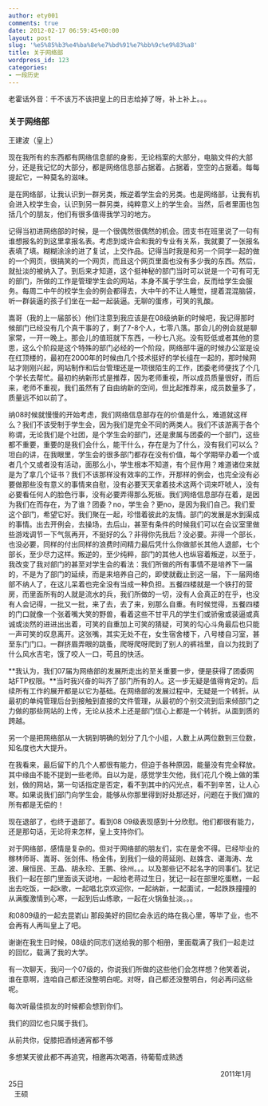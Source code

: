 ```yaml
---
author: ety001
comments: true
date: 2012-02-17 06:59:45+00:00
layout: post
slug: '%e5%85%b3%e4%ba%8e%e7%bd%91%e7%bb%9c%e9%83%a8'
title: 关于网络部
wordpress_id: 123
categories:
- 一段历史
---
```


老霍话外音：千不该万不该把皇上的日志给掉了呀，补上补上。。。




### **关于网络部**




王建波（皇上）




现在我所有的东西都有网络信息部的身影，无论档案的大部分，电脑文件的大部分，还是我记忆的大部分，都是网络信息部占据着。占据着，空空的占据着。每每提起它，一种莫名的滋味。




是在网络部，让我认识到一群另类，叛逆着学生会的另类。也是网络部，让我有机会进入校学生会，认识到另一群另类，纯粹意义上的学生会。当然，后者里面也包括几个的朋友，他们有很多值得我学习的地方。




记得当初进网络部的时候，是一个很偶然很偶然的机会。团支书在班里说了一句有谁想报名的到这里拿报名表。考虑到或许会和我的专业有关系，我就要了一张报名表填了填。糊糊涂涂的进了复试，上交作品。记得当时我是和另一个同学一起的做的一个网页，很搞笑的一个网页，而且这个网页里面也没有多少我的东西。然后，就扯淡的被纳入了。到后来才知道，这个挺神秘的部门当时可以说是一个可有可无的部门，所做的工作是管理学生会的网站，本身不属于学生会，反而给学生会服务。每周二中午的校学生会的例会都得去，大中午的不让人睡觉，提着混混脑袋，听一群装逼的孩子们坐在一起一起装逼。无聊的蛋疼，可笑的乳酸。




<!-- more -->嵩哥（我的上一届部长）他们注意到我应该是在08级纳新的时候吧，我记得那时候部门已经没有几个真干事的了，剩了7-8个人，七零八落。那会儿的例会就是聊家常，一开一晚上。那会儿的值班就下东西，一秒七八兆。没有贬低或者其他的意思，这么个阶段是这个特殊的部门必经的一个阶段，网络部牛逼的时候办公室是设在红顶楼的，最初在2000年的时候由几个技术挺好的学长组在一起的，那时候网站才刚刚兴起，网站制作和后台管理还是一项很陌生的工作，团委老师便找了个几个学长去帮忙。最初的纳新形式是推荐，因为老师重视，所以成员质量很好，而后来，老师不重视，我们虽然有了自由纳新的空间，但比起推荐来，成员数量多了，质量远不如以前了。




纳08时候就慢慢的开始考虑，我们网络信息部存在的价值是什么，难道就这样么？我们不该受制于学生会，因为我们是完全不同的两类人。我们不该游离于各个称谓，无论我们是个社团，是个学生会的部门，还是隶属与团委的一个部门，这些都不重要，重要的是我们会什么，能干什么，存在是为了什么，没有我们可以么？坦白的讲，在我眼里，学生会的很多部门都存在没有价值，每个学期举办着一个或者几个又或者没有活动，面那么小，学生根本不知道，有个屁作用？难道诸位来就是为了拿几个证书？我们不该那样没有效率的工作，开那样的例会，也完全没有必要做那些没有意义的事情来自慰，没有必要天天拿着技术这两个词来吓唬人，没有必要看任何人的脸色行事，没有必要弄得那么死板。我们网络信息部存在着，是因为我们在而存在，为了谁？团委？no，学生会？更no，是因为我们自己。我们爱这个部门，希望它好。我们聚在一起，珍惜着彼此的友情。部门的发展是水到渠成的事情。出去开例会，去操场，去后山，甚至有条件的时候我们可以在会议室里做些游戏调节一下气氛再开，不挺好的么？非得你先我后？没必要。非得一个部长，也没必要，同样的付出同样的浪费时间精力最后凭什么你做部长其他人退部，七个部长，至少尽力这样。叛逆的，至少纯粹，部门的其他人也纵容着叛逆，以至于，我改变了我对部门的甚至对学生会的看法：我们所做的所有事情不是培养下一届的，不是为了部门的延续，而是来培养自己的，即使就截止到这一届，下一届网络部不纳人了，在这儿呆着也完全没有当成一种负担。五餐四楼就是一个铁打的营房，而里面所有的人就是流水的兵，我们所做的一切，没有人会真正的在乎，也没有人会记得，一批又一批，来了去，去了来，别那么自重。有时候觉得，五餐四楼的门口就像一个张着嘴大笑的野兽，看着这些不甘平凡的学生们或骄傲或装逼或真诚或淡然的进进出出着，可笑的自重加上可笑的猜疑，可笑的勾心斗角最后也只能一声可笑的叹息离开。这张嘴，其实无处不在，女生宿舍楼下，八号楼自习室，甚至东门门口。一群挤眉弄眼的跳蚤，爬呀爬呀爬到了别人的裤裆里，自以为找到了什么风水吉宅，饿了咬人一口，苟且的快活。




**我认为，我们07届为网络部的发展所走出的至关重要一步，便是获得了团委网站FTP权限。**当时我兴奋的叫齐了部门所有的人。这一步无疑是值得肯定的。后续所有工作的展开都是以它为基础。在网络部的发展过程中，无疑是一个转折。从最初的单纯管理后台到接触到直接的文件管理，从最初的个别交流到后来倾部门之力做的那些网站的上传，无论从技术上还是部门信心上都是一个转折。从面到质的跨越。




另一个是把网络部从一大锅到明确的划分了几个小组，人数上从两位数到三位数，知名度也大大提升。




在我看来，最后留下的几个人都很有能力，但迫于各种原因，能量没有完全释放。其中缘由不能不提到一些老师。自以为是，感觉学生欠他，我们花几个晚上做的策划，做的网站，第一句话指定是否定，看不到其中的闪光点，看不到辛苦，让人心寒。如果说我们部门向学生会，能够从你那里得到好处那还好，问题在于我们做的所有都是无偿的！




现在退部了，也终于退部了。看到08 09级表现感到十分欣慰。他们都很有能力，还是那句话，无论将来怎样，皇上支持你们。




对于网络部，感情是复杂的。但对于网络部的朋友们，实在是舍不得。已经毕业的稼林师哥、嵩哥、张剑伟、杨金伟，到我们一级的蒋延刚、赵姝含、谌海涛、龙波、展恒民、王晶、胡永珍、王鹏、徐州。。。以及那些记不起名字的同事们。犹记我们一起在部门里面谈天说地，一起给老蒋过生日，犹记一起在部里吃蛋糕，一起出去吃饭，一起k歌，一起唱北京欢迎你，一起纳新，一起面试，一起跌跌撞撞的从满腹激情到心寒，一起到后山练歌，一起在火锅鱼扯淡。。。




和0809级的一起去昆嵛山 那段美好的回忆会永远的烙在我心里，等毕了业，也不会再有人再叫皇上了吧。




谢谢在我生日时候，08级的同志们送给我的那个相册，里面载满了我们一起走过的回忆，载满了我的大学。




有一次聊天，我问一个07级的，你说我们所做的这些他们会怎样想？他笑着说，谁在意啊，连咱自己都还没整明白呢。对呀，自己都还没整明白，何必再问这些呢。




每次听最佳损友的时候都会想到你们。




我们的回忆也只属于我们。




从前共你，促膝把酒倾通宵都不够




多想某天彼此都不再追究，相邀再次喝酒，待葡萄成熟透




                                                                                                            2011年1月25日                                                                                                                           王硕



